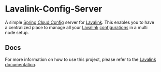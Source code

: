 # Lavalink-Config-Server

A simple [Spring Cloud Config](https://docs.spring.io/spring-cloud-config/docs/current/reference/html/) server for [Lavalink](https://github.com/lavalink-devs/Lavalink).
This enables you to have a centralized place to manage all your [Lavalink](https://github.com/lavalink-devs/Lavalink) [configurations](https://lavalink.dev/configuration/index.html) in a multi node setup.

## Docs

For more information on how to use this project, please refer to the [Lavalink documentation](https://dev.lavalink-bne.pages.dev/configuration/config/config-server.html).

